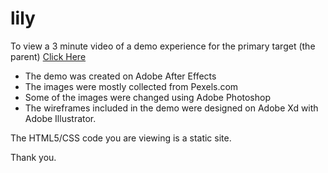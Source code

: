 # lily

To view a 3 minute video of a demo experience for the primary target (the parent) [Click Here](https://drive.google.com/open?id=1fhJ1NoZ_c2gB9ejR4WZ8JS7hIK-cr7GG)
- The demo was created on Adobe After Effects
- The images were mostly collected from Pexels.com
- Some of the images were changed using Adobe Photoshop
- The wireframes included in the demo were designed on Adobe Xd with Adobe Illustrator.

The HTML5/CSS code you are viewing is a static site. 

Thank you. 
